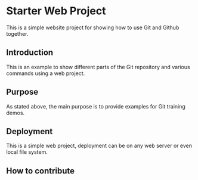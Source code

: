 # Starter Web Project 

This is a simple website project for showing how to use Git and Github together.


## Introduction

This is an example to show different parts of the Git repository and various commands using a web project.

## Purpose

As stated above, the main purpose is to provide examples for Git training demos.

## Deployment

This is a simple web project, deployment can be on any web server or even local file system.
## How to contribute



